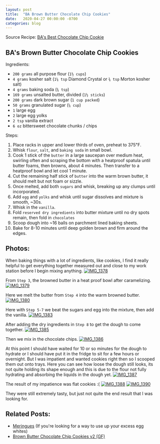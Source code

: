 ```yaml
---
layout: post
title:  "BA Brown Butter Chocolate Chip Cookies"
date:   2020-04-27 00:00:00 -0700
categories: blog
---
```


Source Recipe: [BA's Best Chocolate Chip Cookie](https://www.bonappetit.com/recipe/bas-best-chocolate-chip-cookies)


BA's Brown Butter Chocolate Chip Cookies
- 

Ingredients:
- `200 grams` all purpose flour (`1½ cups`)
- `4 grams` kosher salt (`1¼ tsp` Diamond Crystal or `¾ tsp` Morton kosher salt)
- `4 grams` baking soda (`¾ tsp`)
- `169 grams` unsalted butter, divided (`1½ sticks`)
- `200 grams` dark brown sugar (`1 cup packed`)
- `50 grams` granulated sugar (`¼ cup`)
- `1` large egg
- `2` large egg yolks
- `2 tsp` vanilla extract
- `6 oz` bittersweet chocolate chunks / chips

Steps:
1. Place racks in upper and lower thirds of oven, preheat to 375℉.
2. Whisk `flour`, `salt`, and `baking soda` in small bowl.
3. Cook 1 stick of the `butter` in a large saucepan over medium heat, swirling often
and scraping the bottom with a heatproof spatula until butter foams, then browns,
about 4 minutes. Then transfer to a heatproof bowl and let cool 1 minute. 
4. Cut the remaining half stick of `butter` into the warm brown butter, it should melt but not foam or sizzle.
5. Once melted, add both `sugars` and whisk, breaking up any clumps until incorporated. 
6. Add `egg` and `yolks` and whisk until sugar dissolves and mixture is smooth, ~30s. 
7. Whisk in the `vanilla`.
8. Fold `reserved dry ingredients` into butter mixture until no dry spots remain, then fold in `chocolates`
9. Scoop dough into ~16 balls on parchment lined baking sheets.
10. Bake for 8-10 minutes until deep golden brown and firm around the edges. 


Photos:
-

When baking things with a lot of ingredients, like cookies, I find it really helpful to get everything together measured 
out and close to my work station before I begin mixing anything.
<a data-flickr-embed="true" href="https://www.flickr.com/photos/188265593@N07/49852809002/in/datetaken-public/" title="IMG_1378"><img src="https://live.staticflickr.com/65535/49852809002_2470bb796e_c.jpg" alt="IMG_1378"></a><script async src="//embedr.flickr.com/assets/client-code.js" charset="utf-8"></script>

From `Step 3`, the browned butter in a heat proof bowl after caramelizing. 
<a data-flickr-embed="true" href="https://www.flickr.com/photos/188265593@N07/49851973608/in/datetaken-public/" title="IMG_1379"><img src="https://live.staticflickr.com/65535/49851973608_c1a91b5f90_c.jpg" alt="IMG_1379"></a><script async src="//embedr.flickr.com/assets/client-code.js" charset="utf-8"></script>

Here we melt the butter from `Step 4` into the warm browned butter.
<a data-flickr-embed="true" href="https://www.flickr.com/photos/188265593@N07/49852808897/in/datetaken-public/" title="IMG_1380"><img src="https://live.staticflickr.com/65535/49852808897_b591bfa368_c.jpg" alt="IMG_1380"></a><script async src="//embedr.flickr.com/assets/client-code.js" charset="utf-8"></script>

Here with `Step 5-7` we beat the sugars and egg into the mixture, then add the vanilla. 
<a data-flickr-embed="true" href="https://www.flickr.com/photos/188265593@N07/49851973273/in/datetaken-public/" title="IMG_1383"><img src="https://live.staticflickr.com/65535/49851973273_3f34bee2a4_c.jpg" alt="IMG_1383"></a><script async src="//embedr.flickr.com/assets/client-code.js" charset="utf-8"></script>


After adding the dry ingredients in `Step 8` to get the dough to come together.
<a data-flickr-embed="true" href="https://www.flickr.com/photos/188265593@N07/49851973038/in/datetaken-public/" title="IMG_1385"><img src="https://live.staticflickr.com/65535/49851973038_9675492afe_c.jpg" alt="IMG_1385"></a><script async src="//embedr.flickr.com/assets/client-code.js" charset="utf-8"></script>

Then we mix in the chocolate chips.
<a data-flickr-embed="true" href="https://www.flickr.com/photos/188265593@N07/49852808127/in/datetaken-public/" title="IMG_1386"><img src="https://live.staticflickr.com/65535/49852808127_c0f8803af6_c.jpg" alt="IMG_1386"></a><script async src="//embedr.flickr.com/assets/client-code.js" charset="utf-8"></script>

At this point I should have waited for 10 or so minutes for the dough to hydrate or I should have put it in the fridge to 
sit for a few hours or overnight. But I was impatient and wanted cookies right then so I scooped them out onto trays.
Here you can see how loose the dough still looks, its not quite holding its shape enough and this is due to the flour not 
fully hydrating and absorbing the liquids in the dough yet.
<a data-flickr-embed="true" href="https://www.flickr.com/photos/188265593@N07/49851972548/in/datetaken-public/" title="IMG_1387"><img src="https://live.staticflickr.com/65535/49851972548_936ca71c05_c.jpg" alt="IMG_1387"></a><script async src="//embedr.flickr.com/assets/client-code.js" charset="utf-8"></script>

The result of my impatience was flat cookies :(
<a data-flickr-embed="true" href="https://www.flickr.com/photos/188265593@N07/49852808012/in/datetaken-public/" title="IMG_1388"><img src="https://live.staticflickr.com/65535/49852808012_8fdce11ff1_c.jpg" alt="IMG_1388"></a><script async src="//embedr.flickr.com/assets/client-code.js" charset="utf-8"></script>
<a data-flickr-embed="true" href="https://www.flickr.com/photos/188265593@N07/49852807882/in/datetaken-public/" title="IMG_1390"><img src="https://live.staticflickr.com/65535/49852807882_3f15f97207_c.jpg" alt="IMG_1390"></a><script async src="//embedr.flickr.com/assets/client-code.js" charset="utf-8"></script>

They were still extremely tasty, but just not quite the end result that I was looking for. 

Related Posts:
-
- [Meringues](/blog/2020/05/22/Meringues.html) (If you're looking for a way to use up your excess egg whites)
- [Brown Butter Chocolate Chip Cookies v2 (GF)](/blog/2020/05/24/Brown-Butter-Cookies-v2-Gluten-Free.html)